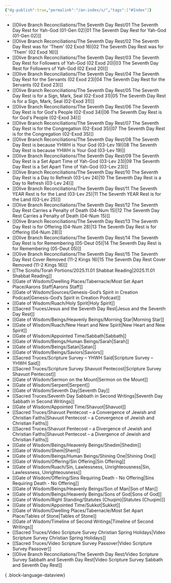 ```yaml
---
{"dg-publish":true,"permalink":"/an-index/s/","tags":["#Index"]}
---
```



- [[Olive Branch Reconciliations/The Seventh Day Rest/01 The Seventh Day Rest for Yah-God (01-Gen 02)\|01 The Seventh Day Rest for Yah-God (01-Gen 02)]]
- [[Olive Branch Reconciliations/The Seventh Day Rest/02 The Seventh Day Rest was for 'Them' (02 Exod 16)\|02 The Seventh Day Rest was for 'Them' (02 Exod 16)]]
- [[Olive Branch Reconciliations/The Seventh Day Rest/03 The Seventh Day Rest for Followers of Yah-God (02 Exod 20)\|03 The Seventh Day Rest for Followers of Yah-God (02 Exod 20)]]
- [[Olive Branch Reconciliations/The Seventh Day Rest/04 The Seventh Day Rest for the Servants (02 Exod 23)\|04 The Seventh Day Rest for the Servants (02 Exod 23)]]
- [[Olive Branch Reconciliations/The Seventh Day Rest/05 The Seventh Day Rest is for a Sign, Mark, Seal (02-Exod 31)\|05 The Seventh Day Rest is for a Sign, Mark, Seal (02-Exod 31)]]
- [[Olive Branch Reconciliations/The Seventh Day Rest/06 The Seventh Day Rest is for God's People (02-Exod 34)\|06 The Seventh Day Rest is for God's People (02-Exod 34)]]
- [[Olive Branch Reconciliations/The Seventh Day Rest/07 The Seventh Day Rest is for the Congregation (02-Exod 35)\|07 The Seventh Day Rest is for the Congregation (02-Exod 35)]]
- [[Olive Branch Reconciliations/The Seventh Day Rest/08 The Seventh Day Rest is because YHWH is Your God (03-Lev 19)\|08 The Seventh Day Rest is because YHWH is Your God (03-Lev 19)]]
- [[Olive Branch Reconciliations/The Seventh Day Rest/09 The Seventh Day Rest is a Set Apart Time of Yah-God (03-Lev 23)\|09 The Seventh Day Rest is a Set Apart Time of Yah-God (03-Lev 23)]]
- [[Olive Branch Reconciliations/The Seventh Day Rest/10 The Seventh Day Rest is a Day to Refresh (03-Lev 24)\|10 The Seventh Day Rest is a Day to Refresh (03-Lev 24)]]
- [[Olive Branch Reconciliations/The Seventh Day Rest/11 The Seventh YEAR Rest is for the Land (03-Lev 25)\|11 The Seventh YEAR Rest is for the Land (03-Lev 25)]]
- [[Olive Branch Reconciliations/The Seventh Day Rest/12 The Seventh Day Rest Carries a Penalty of Death (04-Num 15)\|12 The Seventh Day Rest Carries a Penalty of Death (04-Num 15)]]
- [[Olive Branch Reconciliations/The Seventh Day Rest/13 The Seventh Day Rest is for Offering (04-Num 28)\|13 The Seventh Day Rest is for Offering (04-Num 28)]]
- [[Olive Branch Reconciliations/The Seventh Day Rest/14 The Seventh Day Rest is for Remembering (05-Deut 05)\|14 The Seventh Day Rest is for Remembering (05-Deut 05)]]
- [[Olive Branch Reconciliations/The Seventh Day Rest/15 The Seventh Day Rest Cover Removed (11-2 Kings 16)\|15 The Seventh Day Rest Cover Removed (11-2 Kings 16)]]
- [[The Scrolls/Torah Portions/2025.11.01 Shabbat Reading\|2025.11.01 Shabbat Reading]]
- [[Gate of Wisdom/Dwelling Places/Tabernacle/Most Set Apart Place/Aarons Staff\|Aarons Staff]]
- [[Gate of Wisdom/Sources/Genesis-God’s Spirit in Creation Podcast\|Genesis-God’s Spirit in Creation Podcast]]
- [[Gate of Wisdom/Ruach/Holy Spirit\|Holy Spirit]]
- [[Sacred Truces/Jesus and the Seventh Day Rest\|Jesus and the Seventh Day Rest]]
- [[Gate of Wisdom/Beings/Heavenly Beings/Morning Star\|Morning Star]]
- [[Gate of Wisdom/Ruach/New Heart and New Spirit\|New Heart and New Spirit]]
- [[Gate of Wisdom/Appointed Time/Sabbath\|Sabbath]]
- [[Gate of Wisdom/Beings/Human Beings/Sarah\|Sarah]]
- [[Gate of Wisdom/Beings/Satan\|Satan]]
- [[Gate of Wisdom/Beings/Saviors\|Saviors]]
- [[Sacred Truces/Scripture Survey – YHWH Said\|Scripture Survey – YHWH Said]]
- [[Sacred Truces/Scripture Survey Shavuot Pentecost\|Scripture Survey Shavuot Pentecost]]
- [[Gate of Wisdom/Sermon on the Mount\|Sermon on the Mount]]
- [[Gate of Wisdom/Serpent\|Serpent]]
- [[Gate of Wisdom/Seventh Day\|Seventh Day]]
- [[Sacred Truces/Seventh Day Sabbath in Second Writings\|Seventh Day Sabbath in Second Writings]]
- [[Gate of Wisdom/Appointed Time/Shavuot\|Shavuot]]
- [[Sacred Truces/Shavuot Pentecost – a Convergence of Jewish and Christian Faiths\|Shavuot Pentecost – a Convergence of Jewish and Christian Faiths]]
- [[Sacred Truces/Shavuot Pentecost – a Divergence of Jewish and Christian Faiths\|Shavuot Pentecost – a Divergence of Jewish and Christian Faiths]]
- [[Gate of Wisdom/Beings/Heavenly Beings/Shedim\|Shedim]]
- [[Gate of Wisdom/Shem\|Shem]]
- [[Gate of Wisdom/Beings/Human Beings/Shining One\|Shining One]]
- [[Gate of Wisdom/Offering/Sin Offering\|Sin Offering]]
- [[Gate of Wisdom/Ruach/Sin, Lawlessness, Unrighteousness\|Sin, Lawlessness, Unrighteousness]]
- [[Gate of Wisdom/Offering/Sins Requiring Death - No Offering\|Sins Requiring Death - No Offering]]
- [[Gate of Wisdom/Beings/Heavenly Beings/Son of Man\|Son of Man]]
- [[Gate of Wisdom/Beings/Heavenly Beings/Sons of God\|Sons of God]]
- [[Gate of Wisdom/Right Standing/Statutes (Chuqim)\|Statutes (Chuqim)]]
- [[Gate of Wisdom/Appointed Time/Sukkot\|Sukkot]]
- [[Gate of Wisdom/Dwelling Places/Tabernacle/Most Set Apart Place/Tables of Stone\|Tables of Stone]]
- [[Gate of Wisdom/Timeline of Second Writings\|Timeline of Second Writings]]
- [[Sacred Truces/Video Scripture Survey Christian Spring Holidays\|Video Scripture Survey Christian Spring Holidays]]
- [[Sacred Truces/Video Scripture Survey Passover\|Video Scripture Survey Passover]]
- [[Olive Branch Reconciliations/The Seventh Day Rest/Video Scripture Survey Sabbath and Seventh Day Rest\|Video Scripture Survey Sabbath and Seventh Day Rest]]

{ .block-language-dataview}